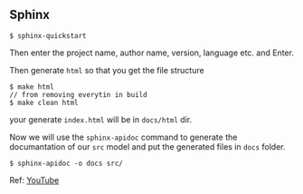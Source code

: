 ## Sphinx
```
$ sphinx-quickstart
```
Then enter the project name, author name, version, language etc. and Enter.

Then generate `html` so that you get the file structure 
```
$ make html
// from removing everytin in build
$ make clean html
```
your generate `index.html` will be in `docs/html` dir.

Now we will use the `sphinx-apidoc` command to generate the documantation of our `src` model and put the generated files in `docs` folder.
```
$ sphinx-apidoc -o docs src/

```


Ref:
[YouTube](https://www.youtube.com/watch?v=5s3JvVqwESA&list=LL&index=1&ab_channel=SoumilShah)
